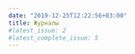 ```yaml
---
date: "2019-12-25T12:22:56+03:00"
title: Журналы
#latest_issue: 2
#latest_complete_issue: 5
---
```

